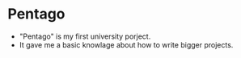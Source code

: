 # Pentago

- "Pentago" is my first university porject.
- It gave me a basic knowlage about how to write bigger projects.
